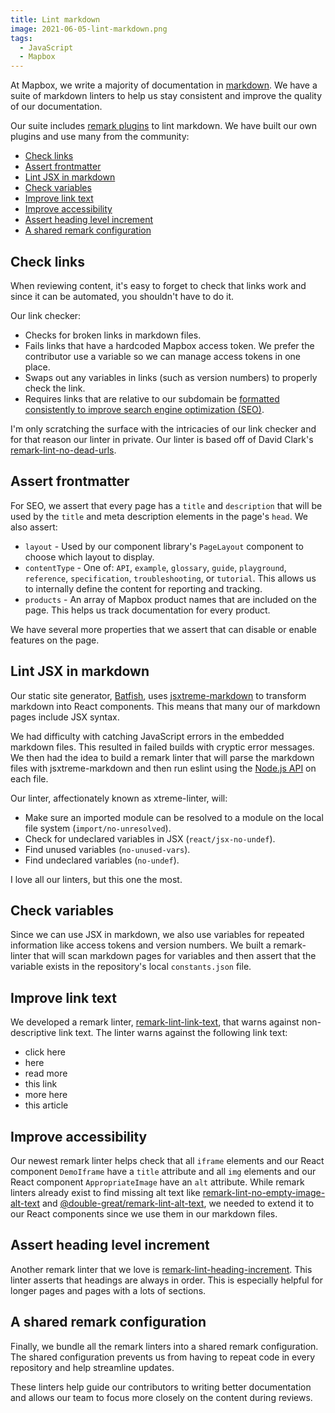 ```yaml
---
title: Lint markdown
image: 2021-06-05-lint-markdown.png
tags:
  - JavaScript
  - Mapbox
---
```


At Mapbox, we write a majority of documentation in [markdown](https://daringfireball.net/projects/markdown/). We have a suite of markdown linters to help us stay consistent and improve the quality of our documentation.

Our suite includes [remark plugins](https://github.com/remarkjs/remark-lint) to lint markdown. We have built our own plugins and use many from the community:

<!-- START doctoc generated TOC please keep comment here to allow auto update -->
<!-- DON'T EDIT THIS SECTION, INSTEAD RE-RUN doctoc TO UPDATE -->

- [Check links](#check-links)
- [Assert frontmatter](#assert-frontmatter)
- [Lint JSX in markdown](#lint-jsx-in-markdown)
- [Check variables](#check-variables)
- [Improve link text](#improve-link-text)
- [Improve accessibility](#improve-accessibility)
- [Assert heading level increment](#assert-heading-level-increment)
- [A shared remark configuration](#a-shared-remark-configuration)

<!-- END doctoc generated TOC please keep comment here to allow auto update -->

## Check links

When reviewing content, it's easy to forget to check that links work and since it can be automated, you shouldn't have to do it.

Our link checker:

- Checks for broken links in markdown files.
- Fails links that have a hardcoded Mapbox access token. We prefer the contributor use a variable so we can manage access tokens in one place.
- Swaps out any variables in links (such as version numbers) to properly check the link.
- Requires links that are relative to our subdomain be [formatted consistently to improve search engine optimization (SEO)](https://developers.google.com/search/docs/advanced/guidelines/duplicate-content).

I'm only scratching the surface with the intricacies of our link checker and for that reason our linter in private. Our linter is based off of David Clark's [remark-lint-no-dead-urls](https://github.com/davidtheclark/remark-lint-no-dead-urls).

## Assert frontmatter

For SEO, we assert that every page has a `title` and `description` that will be used by the `title` and meta description elements in the page's `head`. We also assert:

- `layout` - Used by our component library's `PageLayout` component to choose which layout to display.
- `contentType` - One of: `API`, `example`, `glossary`, `guide`, `playground`, `reference`, `specification`, `troubleshooting`, or `tutorial`. This allows us to internally define the content for reporting and tracking.
- `products` - An array of Mapbox product names that are included on the page. This helps us track documentation for every product.

We have several more properties that we assert that can disable or enable features on the page.

## Lint JSX in markdown

Our static site generator, [Batfish](https://github.com/mapbox/batfish), uses [jsxtreme-markdown](https://github.com/mapbox/jsxtreme-markdown) to transform markdown into React components. This means that many our of markdown pages include JSX syntax.

We had difficulty with catching JavaScript errors in the embedded markdown files. This resulted in failed builds with cryptic error messages. We then had the idea to build a remark linter that will parse the markdown files with jsxtreme-markdown and then run eslint using the [Node.js API](https://eslint.org/docs/developer-guide/nodejs-api) on each file.

Our linter, affectionately known as xtreme-linter, will:

- Make sure an imported module can be resolved to a module on the local file system (`import/no-unresolved`).
- Check for undeclared variables in JSX (`react/jsx-no-undef`).
- Find unused variables (`no-unused-vars`).
- Find undeclared variables (`no-undef`).

I love all our linters, but this one the most.

## Check variables

Since we can use JSX in markdown, we also use variables for repeated information like access tokens and version numbers. We built a remark-linter that will scan markdown pages for variables and then assert that the variable exists in the repository's local `constants.json` file.

## Improve link text

We developed a remark linter, [remark-lint-link-text](https://github.com/mapbox/remark-lint-link-text), that warns against non-descriptive link text. The linter warns against the following link text:

- click here
- here
- read more
- this link
- more here
- this article

## Improve accessibility

Our newest remark linter helps check that all `iframe` elements and our React component `DemoIframe` have a `title` attribute and all `img` elements and our React component `AppropriateImage` have an `alt` attribute. While remark linters already exist to find missing alt text like [remark-lint-no-empty-image-alt-text](https://www.npmjs.com/package/remark-lint-no-empty-image-alt-text) and [@double-great/remark-lint-alt-text](https://www.npmjs.com/package/@double-great/remark-lint-alt-text), we needed to extend it to our React components since we use them in our markdown files.

## Assert heading level increment

Another remark linter that we love is [remark-lint-heading-increment](https://www.npmjs.com/package/remark-lint-heading-increment). This linter asserts that headings are always in order. This is especially helpful for longer pages and pages with a lots of sections.

## A shared remark configuration

Finally, we bundle all the remark linters into a shared remark configuration. The shared configuration prevents us from having to repeat code in every repository and help streamline updates.

These linters help guide our contributors to writing better documentation and allows our team to focus more closely on the content during reviews.
